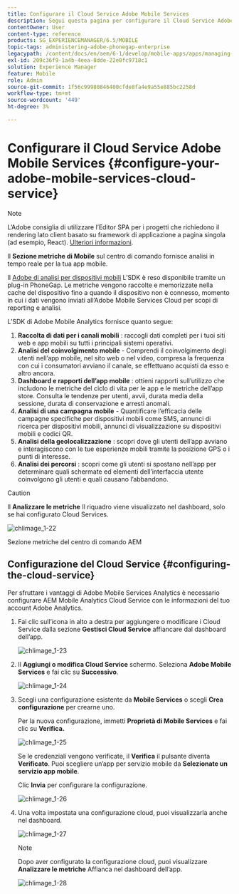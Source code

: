 ```yaml
---
title: Configurare il Cloud Service Adobe Mobile Services
description: Segui questa pagina per configurare il Cloud Service Adobe Mobile Services.
contentOwner: User
content-type: reference
products: SG_EXPERIENCEMANAGER/6.5/MOBILE
topic-tags: administering-adobe-phonegap-enterprise
legacypath: /content/docs/en/aem/6-1/develop/mobile-apps/apps/managing-aem-mobile-apps/configure-your-adobe-phonegap-build-cloud-service1
exl-id: 209c36f9-1a4b-4eea-8dde-22e0fc9718c1
solution: Experience Manager
feature: Mobile
role: Admin
source-git-commit: 1f56c99980846400cfde8fa4e9a55e885bc2258d
workflow-type: tm+mt
source-wordcount: '449'
ht-degree: 3%

---
```


# Configurare il Cloud Service Adobe Mobile Services {#configure-your-adobe-mobile-services-cloud-service}

>[!NOTE]
>
>L’Adobe consiglia di utilizzare l’Editor SPA per i progetti che richiedono il rendering lato client basato su framework di applicazione a pagina singola (ad esempio, React). [Ulteriori informazioni](/help/sites-developing/spa-overview.md).

Il **Sezione metriche di Mobile** sul centro di comando fornisce analisi in tempo reale per la tua app mobile.

Il [Adobe di analisi per dispositivi mobili](https://www.adobe.com/ca/solutions/digital-analytics/mobile-web-apps-analytics.html) L’SDK è reso disponibile tramite un plug-in PhoneGap. Le metriche vengono raccolte e memorizzate nella cache del dispositivo fino a quando il dispositivo non è connesso, momento in cui i dati vengono inviati all’Adobe Mobile Services Cloud per scopi di reporting e analisi.

L’SDK di Adobe Mobile Analytics fornisce quanto segue:

1. **Raccolta di dati per i canali mobili** : raccogli dati completi per i tuoi siti web e app mobili su tutti i principali sistemi operativi.
1. **Analisi del coinvolgimento mobile** - Comprendi il coinvolgimento degli utenti nell’app mobile, nel sito web o nel video, compresa la frequenza con cui i consumatori avviano il canale, se effettuano acquisti da esso e altro ancora.
1. **Dashboard e rapporti dell’app mobile** : ottieni rapporti sull’utilizzo che includono le metriche del ciclo di vita per le app e le metriche dell’app store. Consulta le tendenze per utenti, avvii, durata media della sessione, durata di conservazione e arresti anomali.
1. **Analisi di una campagna mobile** - Quantificare l’efficacia delle campagne specifiche per dispositivi mobili come SMS, annunci di ricerca per dispositivi mobili, annunci di visualizzazione su dispositivi mobili e codici QR.
1. **Analisi della geolocalizzazione** : scopri dove gli utenti dell’app avviano e interagiscono con le tue esperienze mobili tramite la posizione GPS o i punti di interesse.
1. **Analisi dei percorsi** : scopri come gli utenti si spostano nell’app per determinare quali schermate ed elementi dell’interfaccia utente coinvolgono gli utenti e quali causano l’abbandono.

>[!CAUTION]
>
>Il **Analizzare le metriche** Il riquadro viene visualizzato nel dashboard, solo se hai configurato Cloud Services.

![chlimage_1-22](assets/chlimage_1-22.png)

Sezione metriche del centro di comando AEM

## Configurazione del Cloud Service {#configuring-the-cloud-service}

Per sfruttare i vantaggi di Adobe Mobile Services Analytics è necessario configurare AEM Mobile Analytics Cloud Service con le informazioni del tuo account Adobe Analytics.

1. Fai clic sull’icona in alto a destra per aggiungere o modificare i Cloud Service dalla sezione **Gestisci Cloud Service** affiancare dal dashboard dell’app.

   ![chlimage_1-23](assets/chlimage_1-23.png)

1. Il **Aggiungi o modifica Cloud Service** schermo. Seleziona **Adobe Mobile Services** e fai clic su **Successivo**.

   ![chlimage_1-24](assets/chlimage_1-24.png)

1. Scegli una configurazione esistente da **Mobile Services** o scegli **Crea configurazione** per crearne uno.

   Per la nuova configurazione, immetti **Proprietà di Mobile Services** e fai clic su **Verifica.**

   ![chlimage_1-25](assets/chlimage_1-25.png)

   Se le credenziali vengono verificate, il **Verifica** il pulsante diventa **Verificato**. Puoi scegliere un’app per servizio mobile da **Selezionate un servizio app mobile**.

   Clic **Invia** per configurare la configurazione.

   ![chlimage_1-26](assets/chlimage_1-26.png)

1. Una volta impostata una configurazione cloud, puoi visualizzarla anche nel dashboard.

   ![chlimage_1-27](assets/chlimage_1-27.png)

   >[!NOTE]
   >
   >Dopo aver configurato la configurazione cloud, puoi visualizzare **Analizzare le metriche** Affianca nel dashboard dell’app.

   ![chlimage_1-28](assets/chlimage_1-28.png)
